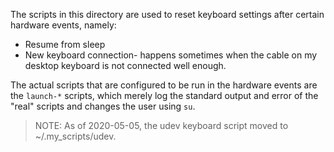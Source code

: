 The scripts in this directory are used to reset keyboard settings after certain
hardware events, namely:
* Resume from sleep
* New keyboard connection- happens sometimes when the cable on my desktop
  keyboard is not connected well enough.

The actual scripts that are configured to be run in the hardware events are the
`launch-*` scripts, which merely log the standard output and error of the "real"
scripts and changes the user using `su`.

> NOTE: As of 2020-05-05, the udev keyboard script moved to ~/.my_scripts/udev.

